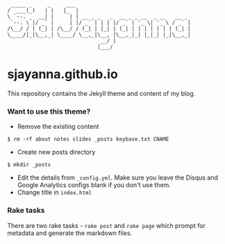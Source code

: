 
```
 _____ _     _     ___                                     
/  ___(_)   | |   |_  |                                    
\ `--. _  __| |     | | __ _ _   _  __ _ _ __  _ __   __ _
 `--. \ |/ _` |     | |/ _` | | | |/ _` | '_ \| '_ \ / _` |
/\__/ / | (_| | /\__/ / (_| | |_| | (_| | | | | | | | (_| |
\____/|_|\__,_| \____/ \__,_|\__, |\__,_|_| |_|_| |_|\__,_|
                              __/ |                        
                             |___/                         

```
# sjayanna.github.io

This repository contains the Jekyll theme and content of my blog.

### Want to use this theme?

* Remove the existing content

```
$ rm -rf about notes slides _posts keybase.txt CNAME
```

* Create new posts directory

```
$ mkdir _posts
```

* Edit the details from `_config.yml`. Make sure you leave the Disqus and
  Google Analytics configs blank if you don't use them.
* Change title in `index.html`

### Rake tasks

There are two rake tasks - `rake post` and `rake page` which prompt for
metadata and generate the markdown files.
